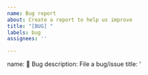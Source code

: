 ```yaml
---
name: Bug report
about: Create a report to help us improve
title: "[BUG] "
labels: bug
assignees: ''

---
```


name: 🐞 Bug
description: File a bug/issue
title: '<title>'
labels: [bug]
body:
  - type: textarea
    attributes:
      label: Current Behavior
      description: A description of what you're experiencing.
    validations:
      required: false
  - type: textarea
    attributes:
      label: Reproduction / Steps To Reproduce
      description: Link to a repository with steps to reproduce the behavior.
      placeholder: |
        As you can see in this code example/repository
        1. Using this component...
        2. With these properties...
        3. Click '...'
        4. See error...
    validations:
      required: false
  - type: markdown
    attributes:
      value: |
        Bug Reports with a repository with a full reproduction can be answered far quicker, so please consider including as much information as possible to let us help you quicker!
  - type: textarea
    attributes:
      label: Anything else?
      description: |
        Links? References? Anything that will give us more context about the issue you are encountering!
        Tip: You can attach images or log files by clicking this area to highlight it and then dragging files in.
    validations:
      required: false
